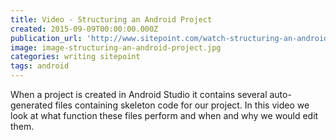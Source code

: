 ```yaml
---
title: Video - Structuring an Android Project
created: 2015-09-09T00:00:00.000Z
publication_url: 'http://www.sitepoint.com/watch-structuring-an-android-project/'
image: image-structuring-an-android-project.jpg
categories: writing sitepoint
tags: android
---
```


When a project is created in Android Studio it contains several auto-generated files containing skeleton code for our project. In this video we look at what function these files perform and when and why we would edit them.
